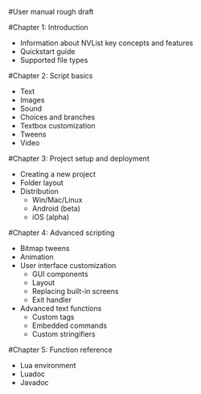 
#User manual rough draft

#Chapter 1: Introduction
 - Information about NVList key concepts and features
 - Quickstart guide
 - Supported file types

#Chapter 2: Script basics
 - Text
 - Images
 - Sound
 - Choices and branches
 - Textbox customization
 - Tweens
 - Video

#Chapter 3: Project setup and deployment
 - Creating a new project
 - Folder layout
 - Distribution
   - Win/Mac/Linux
   - Android (beta)
   - iOS (alpha)
 
#Chapter 4: Advanced scripting
 - Bitmap tweens
 - Animation
 - User interface customization
   - GUI components
   - Layout
   - Replacing built-in screens
   - Exit handler
 - Advanced text functions
   - Custom tags
   - Embedded commands
   - Custom stringifiers
 
#Chapter 5: Function reference
 - Lua environment
 - Luadoc
 - Javadoc
